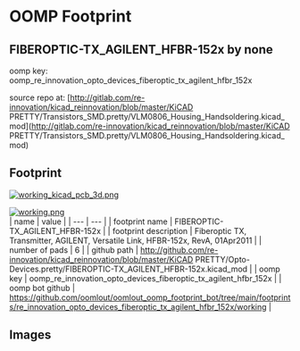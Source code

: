 # OOMP Footprint  
## FIBEROPTIC-TX_AGILENT_HFBR-152x  by none  
  
oomp key: oomp_re_innovation_opto_devices_fiberoptic_tx_agilent_hfbr_152x  
  
source repo at: [http://gitlab.com/re-innovation/kicad_reinnovation/blob/master/KiCAD PRETTY/Transistors_SMD.pretty/VLM0806_Housing_Handsoldering.kicad_mod](http://gitlab.com/re-innovation/kicad_reinnovation/blob/master/KiCAD PRETTY/Transistors_SMD.pretty/VLM0806_Housing_Handsoldering.kicad_mod)  
## Footprint  
  
[![working_kicad_pcb_3d.png](working_kicad_pcb_3d_600.png)](working_kicad_pcb_3d.png)  
  
[![working.png](working_600.png)](working.png)  
| name | value | 
| --- | --- | 
| footprint name | FIBEROPTIC-TX_AGILENT_HFBR-152x | 
| footprint description | Fiberoptic TX, Transmitter, AGILENT, Versatile Link, HFBR-152x, RevA, 01Apr2011 | 
| number of pads | 6 | 
| github path | http://github.com/re-innovation/kicad_reinnovation/blob/master/KiCAD PRETTY/Opto-Devices.pretty/FIBEROPTIC-TX_AGILENT_HFBR-152x.kicad_mod | 
| oomp key | oomp_re_innovation_opto_devices_fiberoptic_tx_agilent_hfbr_152x | 
| oomp bot github | https://github.com/oomlout/oomlout_oomp_footprint_bot/tree/main/footprints/re_innovation_opto_devices_fiberoptic_tx_agilent_hfbr_152x/working | 
## Images  
